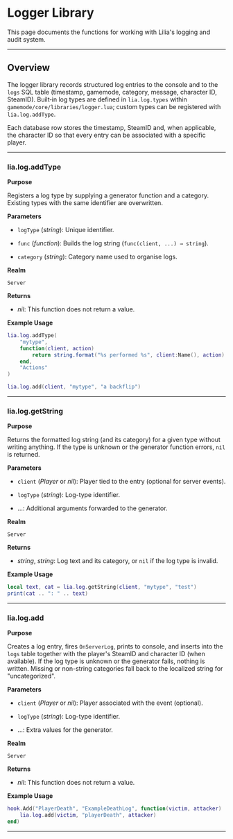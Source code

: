 # Logger Library

This page documents the functions for working with Lilia's logging and audit system.

---

## Overview

The logger library records structured log entries to the console and to the `logs` SQL table (timestamp, gamemode, category, message, character ID, SteamID). Built‑in log types are defined in `lia.log.types` within `gamemode/core/libraries/logger.lua`; custom types can be registered with `lia.log.addType`.

Each database row stores the timestamp, SteamID and, when applicable, the character ID so that every entry can be associated with a specific player.

---

### lia.log.addType

**Purpose**

Registers a log type by supplying a generator function and a category. Existing types with the same identifier are overwritten.

**Parameters**

* `logType` (*string*): Unique identifier.

* `func` (*function*): Builds the log string (`func(client, ...) → string`).

* `category` (*string*): Category name used to organise logs.

**Realm**

`Server`

**Returns**

* *nil*: This function does not return a value.

**Example Usage**

```lua
lia.log.addType(
    "mytype",
    function(client, action)
        return string.format("%s performed %s", client:Name(), action)
    end,
    "Actions"
)

lia.log.add(client, "mytype", "a backflip")
```

---

### lia.log.getString

**Purpose**

Returns the formatted log string (and its category) for a given type without writing anything. If the type is unknown or the generator function errors, `nil` is returned.

**Parameters**

* `client` (*Player* or *nil*): Player tied to the entry (optional for server events).

* `logType` (*string*): Log-type identifier.

* …: Additional arguments forwarded to the generator.

**Realm**

`Server`

**Returns**

* *string*, *string*: Log text and its category, or `nil` if the log type is invalid.

**Example Usage**

```lua
local text, cat = lia.log.getString(client, "mytype", "test")
print(cat .. ": " .. text)
```

---

### lia.log.add

**Purpose**

Creates a log entry, fires `OnServerLog`, prints to console, and inserts into the `logs` table together with the player's SteamID and character ID (when available). If the log type is unknown or the generator fails, nothing is written. Missing or non-string categories fall back to the localized string for "uncategorized".

**Parameters**

* `client` (*Player* or *nil*): Player associated with the event (optional).

* `logType` (*string*): Log-type identifier.

* …: Extra values for the generator.

**Realm**

`Server`

**Returns**

* *nil*: This function does not return a value.

**Example Usage**

```lua
hook.Add("PlayerDeath", "ExampleDeathLog", function(victim, attacker)
    lia.log.add(victim, "playerDeath", attacker)
end)
```

---
